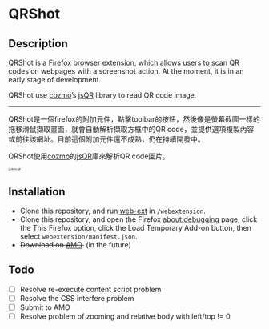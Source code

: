 # QRShot

## Description

QRShot is a Firefox browser extension, which allows users to scan QR codes on webpages with a screenshot action. At the moment, it is in an early stage of development.

QRShot use [cozmo](https://github.com/cozmo)’s [jsQR](https://github.com/cozmo/jsQR) library to read QR code image.

----------

QRShot是一個firefox的附加元件，點擊toolbar的按鈕，然後像是螢幕截圖一樣的拖移滑鼠擷取畫面，就會自動解析擷取方框中的QR code，並提供選項複製內容或前往該網址。目前這個附加元件還不成熟，仍在持續開發中。

QRShot使用[cozmo](https://github.com/cozmo)的[jsQR](https://github.com/cozmo/jsQR)庫來解析QR code圖片。

<img src="src/demo.gif" alt="demo.gif" style="zoom: 33%;"/>

## Installation

- Clone this repository, and run [web-ext](https://www.npmjs.com/package/web-ext) in `/webextension`. 
- Clone this repository, and open the Firefox [about:debugging](https://developer.mozilla.org/en-US/docs/Tools/about:debugging) page, click the This Firefox option, click the Load Temporary Add-on  button, then select `webextension/manifest.json`.
- ~~Download on  [AMO](https://addons.mozilla.org).~~ (in the future)

## Todo

- [ ] Resolve re-execute content script problem
- [ ] Resolve the CSS interfere problem
- [ ] Submit to AMO
- [ ] Resolve problem of zooming and relative body with left/top != 0